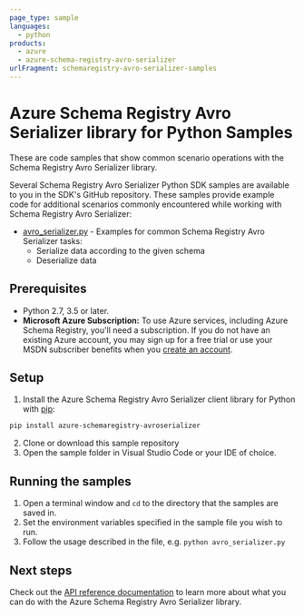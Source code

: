 ```yaml
---
page_type: sample
languages:
  - python
products:
  - azure
  - azure-schema-registry-avro-serializer
urlFragment: schemaregistry-avro-serializer-samples
---
```


# Azure Schema Registry Avro Serializer library for Python Samples

These are code samples that show common scenario operations with the Schema Registry Avro Serializer library.

Several Schema Registry Avro Serializer Python SDK samples are available to you in the SDK's GitHub repository. These samples provide example code for additional scenarios commonly encountered while working with Schema Registry Avro Serializer:

* [avro_serializer.py](./avro_serializer.py) - Examples for common Schema Registry Avro Serializer tasks:
    * Serialize data according to the given schema
    * Deserialize data

## Prerequisites
- Python 2.7, 3.5 or later.
- **Microsoft Azure Subscription:**  To use Azure services, including Azure Schema Registry, you'll need a subscription.
If you do not have an existing Azure account, you may sign up for a free trial or use your MSDN subscriber benefits when you [create an account](https://account.windowsazure.com/Home/Index).

## Setup

1. Install the Azure Schema Registry Avro Serializer client library for Python with [pip](https://pypi.org/project/pip/):

```bash
pip install azure-schemaregistry-avroserializer
```

2. Clone or download this sample repository
3. Open the sample folder in Visual Studio Code or your IDE of choice.

## Running the samples

1. Open a terminal window and `cd` to the directory that the samples are saved in.
2. Set the environment variables specified in the sample file you wish to run.
3. Follow the usage described in the file, e.g. `python avro_serializer.py`

## Next steps

Check out the [API reference documentation](https://azuresdkdocs.blob.core.windows.net/$web/python/azure-schemaregistry-avro-serializer/latest/index.html) to learn more about
what you can do with the Azure Schema Registry Avro Serializer library.
